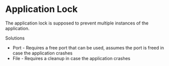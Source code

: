 # Application Lock

The application lock is supposed to prevent multiple instances of the
application.

Solutions

* Port - Requires a free port that can be used, assumes the port is freed in case the application crashes
* File - Requires a cleanup in case the application crashes
